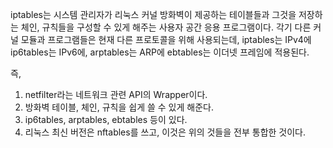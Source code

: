iptables는 시스템 관리자가 리눅스 커널 방화벽이 제공하는 테이블들과 그것을 저장하는 체인, 규칙들을 구성할 수 있게 해주는 사용자 공간 응용 프로그램이다.
각기 다른 커널 모듈과 프로그램들은 현재 다른 프로토콜을 위해 사용되는데, iptables는 IPv4에 ip6tables는 IPv6에, arptables는 ARP에 ebtables는 이더넷 프레임에 적용된다.

즉,
1. netfilter라는 네트워크 관련 API의 Wrapper이다.
2. 방화벽 테이블, 체인, 규칙을 쉽게 쓸 수 있게 해준다.
3. ip6tables, arptables, ebtables 등이 있다.
4. 리눅스 최신 버전은 nftables를 쓰고, 이것은 위의 것들을 전부 통합한 것이다.